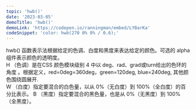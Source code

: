 ```yaml
---
topic: 'hwb()'
date: '2023-03-05'
demoTitle: 'hwb()'
demoLink: 'https://codepen.io/ranningman/embed/LYBarKa'
codeSnippet: 'color: hwb(270 0% 0% / 0.6);'
---
```

hwb() 函数表示法根据给定的色调、白度和黑度来表达给定的颜色。可选的 alpha 组件表示颜色的透明度。  
H （色调）是在CSS 颜色模块级别 4 中以 deg、rad、grad或turn给出的色环的角度 。根据定义，red=0deg=360deg，green=120deg, blue=240deg, 其他颜色围绕圆展开.  
W （白度）指定要混合的白色量，以从 0%（无白度）到 100%（全白度）的百分比表示。 
B （黑度）指定要混合的黑色量，也是从 0%（无黑度）到 100%（全黑度）。 